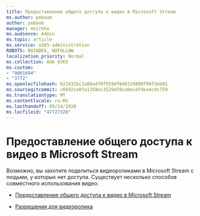```yaml
---
title: Предоставление общего доступа к видео в Microsoft Stream
ms.author: pebaum
author: pebaum
manager: mnirkhe
ms.audience: Admin
ms.topic: article
ms.service: o365-administration
ROBOTS: NOINDEX, NOFOLLOW
localization_priority: Normal
ms.collection: Adm_O365
ms.custom:
- "9001694"
- "3772"
ms.openlocfilehash: 622431bc1a06a4f0f919df840320890f99f3eb01
ms.sourcegitcommit: c6692ce0fa1358ec3529e59ca0ecdfdea4cdc759
ms.translationtype: MT
ms.contentlocale: ru-RU
ms.lasthandoff: 09/14/2020
ms.locfileid: "47727328"
---
```

# <a name="share-your-videos-in-microsoft-stream"></a>Предоставление общего доступа к видео в Microsoft Stream

Возможно, вы захотите поделиться видеороликами в Microsoft Stream с людьми, у которых нет доступа. Существует несколько способов совместного использования видео:

- [Предоставление общего доступа к видео в Microsoft Stream](https://docs.microsoft.com/stream/portal-share-video)

- [Разрешения для видеоролика](https://docs.microsoft.com/stream/portal-share-video#permissions-on-your-video)
